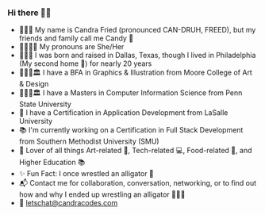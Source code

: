 ### Hi there 👋🏾
* 💁🏾‍♀️ My name is Candra Fried (pronounced CAN-DRUH, FREED), but my friends and family call me Candy 🍬
* 👩🏾💃🏽 My pronouns are She/Her
* 🤠🇨🇱 I was born and raised in Dallas, Texas, though I lived in Philadelphia (My second home 🦅) for nearly 20 years
* 👩🏾‍🎓🏛 I have a BFA in Graphics & Illustration from Moore College of Art & Design
* 👩🏾‍🎓🏛 I have a Masters in Computer Information Science from Penn State University
* 📃 I have a Certification in Application Development from LaSalle University
* 📚 I'm currently working on a Certification in Full Stack Development from Southern Methodist University (SMU)
* 💖 Lover of all things Art-related 🎨, Tech-related 💻, Food-related 🍕, and Higher Education 📚
* ✨ Fun Fact: I once wrestled an alligator 🐊
* 📬 Contact me for collaboration, conversation, networking, or to find out how and why I ended up wrestling an alligator 🐊🐊🐊
* 📩 letschat@candracodes.com
<!--
**candracodes/candracodes** is a ✨ _special_ ✨ repository because its `README.md` (this file) appears on your GitHub profile.

Here are some ideas to get you started:

- 🔭 I’m currently working on ...
- 🌱 I’m currently learning ...
- 👯 I’m looking to collaborate on ...
- 🤔 I’m looking for help with ...
- 💬 Ask me about ...
- 📫 How to reach me: ...
- 😄 Pronouns: ...
- ⚡ Fun fact: ...
-->
